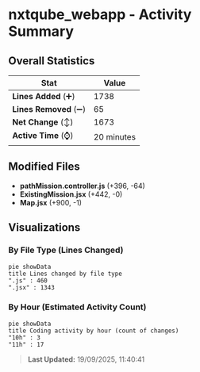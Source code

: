 # nxtqube_webapp - Activity Summary 

## Overall Statistics

| Stat                   | Value                                                             |
| ---------------------- | ----------------------------------------------------------------- |
| **Lines Added** (➕)   | 1738                                          |
| **Lines Removed** (➖) | 65                                        |
| **Net Change** (↕)    | 1673                |
| **Active Time** (⌚)   | 20 minutes |


## Modified Files
- **pathMission.controller.js** (+396, -64)
- **ExistingMission.jsx** (+442, -0)
- **Map.jsx** (+900, -1)

## Visualizations

### By File Type (Lines Changed)

```mermaid
pie showData
title Lines changed by file type
".js" : 460
".jsx" : 1343
```

### By Hour (Estimated Activity Count)

```mermaid
pie showData
title Coding activity by hour (count of changes)
"10h" : 3
"11h" : 17
```


> **Last Updated:** 19/09/2025, 11:40:41